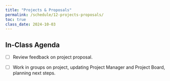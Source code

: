 ```yaml
---
title: "Projects & Proposals"
permalink: /schedule/12-projects-proposals/
toc: true
class_date: 2024-10-03
---
```


## In-Class Agenda

- [ ] Review feedback on project proposal.
- [ ] Work in groups on project, updating Project Manager and Project Board, planning next steps.

